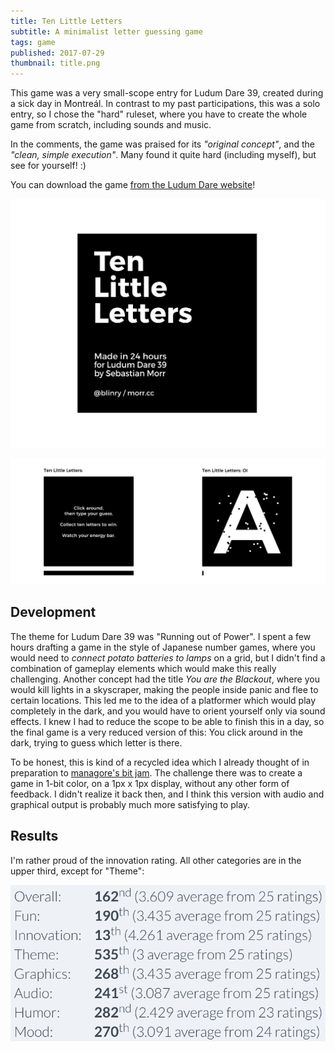 ```yaml
---
title: Ten Little Letters
subtitle: A minimalist letter guessing game
tags: game
published: 2017-07-29
thumbnail: title.png
---
```


This game was a very small-scope entry for Ludum Dare 39, created during a sick day in Montreál. In contrast to my past participations, this was a solo entry, so I chose the "hard" ruleset, where you have to create the whole game from scratch, including sounds and music.

In the comments, the game was praised for its *"original concept"*, and the *"clean, simple execution"*. Many found it quite hard (including myself), but see for yourself! :)

You can download the game [from the Ludum Dare website](https://ldjam.com/events/ludum-dare/39/ten-little-letters)!

[![Title screen](title.png)](https://ldjam.com/events/ludum-dare/39/ten-little-letters)

![In-game screens](ingame.png)

## Development

The theme for Ludum Dare 39 was "Running out of Power". I spent a few hours drafting a game in the style of Japanese number games, where you would need to *connect potato batteries to lamps* on a grid, but I didn't find a combination of gameplay elements which would make this really challenging. Another concept had the title *You are the Blackout*, where you would kill lights in a skyscraper, making the people inside panic and flee to certain locations. This led me to the idea of a platformer which would play completely in the dark, and you would have to orient yourself only via sound effects. I knew I had to reduce the scope to be able to finish this in a day, so the final game is a very reduced version of this: You click around in the dark, trying to guess which letter is there.

To be honest, this is kind of a recycled idea which I already thought of in preparation to [managore's bit jam](https://itch.io/jam/bit-jam). The challenge there was to create a game in 1-bit color, on a 1px x 1px display, without any other form of feedback. I didn't realize it back then, and I think this version with audio and graphical output is probably much more satisfying to play.

## Results

I'm rather proud of the innovation rating. All other categories are in the upper third, except for "Theme":

![](results.png)
